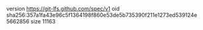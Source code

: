 version https://git-lfs.github.com/spec/v1
oid sha256:357a1fa43e96c5f1364198f860e53de5b735390f211e1273ed539124e5662856
size 11163
